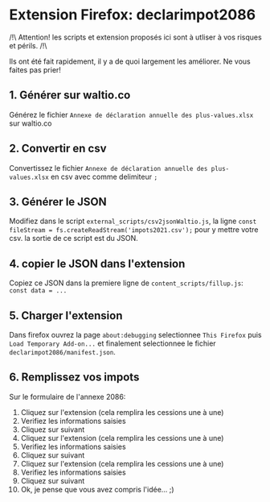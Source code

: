 # Extension Firefox: declarimpot2086

/!\ Attention! les scripts et extension proposés ici sont à utliser à vos risques et périls. /!\

Ils ont été fait rapidement, il y a de quoi largement les améliorer. Ne vous faites pas prier!

## 1. Générer sur waltio.co

Générez le fichier `Annexe de déclaration annuelle des plus-values.xlsx` sur waltio.co

## 2. Convertir en csv

Convertissez le fichier `Annexe de déclaration annuelle des plus-values.xlsx` en csv avec comme delimiteur `;`

## 3. Générer le JSON

Modifiez dans le script `external_scripts/csv2jsonWaltio.js`, la ligne `const fileStream = fs.createReadStream('impots2021.csv');` pour y mettre votre csv.
la sortie de ce script est du JSON.

## 4. copier le JSON dans l'extension

Copiez ce JSON dans la premiere ligne de `content_scripts/fillup.js`: `const data = ...`

## 5. Charger l'extension

Dans firefox ouvrez la page `about:debugging` selectionnee `This Firefox` puis `Load Temporary Add-on...` et finalement selectionnee le fichier `declarimpot2086/manifest.json`.

## 6. Remplissez vos impots

Sur le formulaire de l'annexe 2086:
1. Cliquez sur l'extension (cela remplira les cessions une à une)
2. Verifiez les informations saisies
3. Cliquez sur suivant
4. Cliquez sur l'extension (cela remplira les cessions une à une)
5. Verifiez les informations saisies
6. Cliquez sur suivant
7. Cliquez sur l'extension (cela remplira les cessions une à une)
8. Verifiez les informations saisies
9. Cliquez sur suivant
10. Ok, je pense que vous avez compris l'idée... ;)